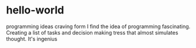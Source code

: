 # hello-world
programming ideas craving form
I find the idea of programming fascinating. Creating a list of tasks and decision making tress that almost simulates thought. It's ingenius
